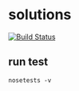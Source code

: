 # solutions
[![Build Status](https://travis-ci.org/liul85/solutions.svg?branch=master)](https://travis-ci.org/liul85/solutions)
## run test
`nosetests -v`